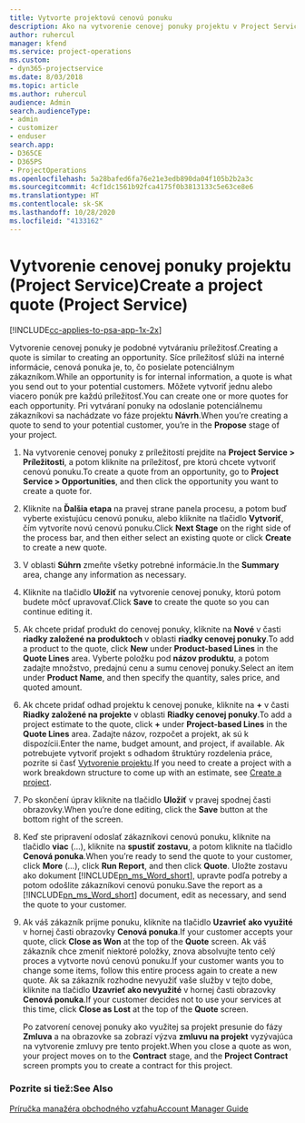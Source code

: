 ```yaml
---
title: Vytvorte projektovú cenovú ponuku
description: Ako na vytvorenie cenovej ponuky projektu v Project Service
author: ruhercul
manager: kfend
ms.service: project-operations
ms.custom:
- dyn365-projectservice
ms.date: 8/03/2018
ms.topic: article
ms.author: ruhercul
audience: Admin
search.audienceType:
- admin
- customizer
- enduser
search.app:
- D365CE
- D365PS
- ProjectOperations
ms.openlocfilehash: 5a28bafed6fa76e21e3edb890da04f105b2b2a3c
ms.sourcegitcommit: 4cf1dc1561b92fca4175f0b3813133c5e63ce8e6
ms.translationtype: HT
ms.contentlocale: sk-SK
ms.lasthandoff: 10/28/2020
ms.locfileid: "4133162"
---
```

# <a name="create-a-project-quote-project-service"></a><span data-ttu-id="2d135-103">Vytvorenie cenovej ponuky projektu (Project Service)</span><span class="sxs-lookup"><span data-stu-id="2d135-103">Create a project quote (Project Service)</span></span>

[!INCLUDE[cc-applies-to-psa-app-1x-2x](../includes/cc-applies-to-psa-app-1x-2x.md)]

<span data-ttu-id="2d135-104">Vytvorenie cenovej ponuky je podobné vytváraniu príležitosť.</span><span class="sxs-lookup"><span data-stu-id="2d135-104">Creating a quote is similar to creating an opportunity.</span></span> <span data-ttu-id="2d135-105">Síce príležitosť slúži na interné informácie, cenová ponuka je, to, čo posielate potenciálnym zákazníkom.</span><span class="sxs-lookup"><span data-stu-id="2d135-105">While an opportunity is for internal information, a quote is what you send out to your potential customers.</span></span> <span data-ttu-id="2d135-106">Môžete vytvoriť jednu alebo viacero ponúk pre každú príležitosť.</span><span class="sxs-lookup"><span data-stu-id="2d135-106">You can create one or more quotes for each opportunity.</span></span> <span data-ttu-id="2d135-107">Pri vytváraní ponuky na odoslanie potenciálnemu zákazníkovi sa nachádzate vo fáze projektu **Návrh**.</span><span class="sxs-lookup"><span data-stu-id="2d135-107">When you’re creating a quote to send to your potential customer, you’re in the **Propose** stage of your project.</span></span>  
  
1. <span data-ttu-id="2d135-108">Na vytvorenie cenovej ponuky z príležitostí prejdite na **Project Service > Príležitosti**, a potom kliknite na príležitosť, pre ktorú chcete vytvoriť cenovú ponuku.</span><span class="sxs-lookup"><span data-stu-id="2d135-108">To create a quote from an opportunity, go to **Project Service > Opportunities**, and then click the opportunity you want to create a quote for.</span></span>  
  
2. <span data-ttu-id="2d135-109">Kliknite na **Ďalšia etapa** na pravej strane panela procesu, a potom buď vyberte existujúcu cenovú ponuku, alebo kliknite na tlačidlo **Vytvoriť**, čím vytvoríte novú cenovú ponuku.</span><span class="sxs-lookup"><span data-stu-id="2d135-109">Click **Next Stage** on the right side of the process bar, and then either select an existing quote or click **Create** to create a new quote.</span></span>  
  
3. <span data-ttu-id="2d135-110">V oblasti **Súhrn** zmeňte všetky potrebné informácie.</span><span class="sxs-lookup"><span data-stu-id="2d135-110">In the **Summary** area, change any information as necessary.</span></span>  
  
4. <span data-ttu-id="2d135-111">Kliknite na tlačidlo **Uložiť** na vytvorenie cenovej ponuky, ktorú potom budete môcť upravovať.</span><span class="sxs-lookup"><span data-stu-id="2d135-111">Click **Save** to create the quote so you can continue editing it.</span></span>  
  
5. <span data-ttu-id="2d135-112">Ak chcete pridať produkt do cenovej ponuky, kliknite na **Nové** v časti **riadky založené na produktoch** v oblasti **riadky cenovej ponuky**.</span><span class="sxs-lookup"><span data-stu-id="2d135-112">To add a product to the quote, click **New** under **Product-based Lines** in the **Quote Lines** area.</span></span> <span data-ttu-id="2d135-113">Vyberte položku pod **názov produktu**, a potom zadajte množstvo, predajnú cenu a sumu cenovej ponuky.</span><span class="sxs-lookup"><span data-stu-id="2d135-113">Select an item under **Product Name**, and then specify the quantity, sales price, and quoted amount.</span></span>  
  
6. <span data-ttu-id="2d135-114">Ak chcete pridať odhad projektu k cenovej ponuke, kliknite na **+** v časti **Riadky založené na projekte** v oblasti **Riadky cenovej ponuky**.</span><span class="sxs-lookup"><span data-stu-id="2d135-114">To add a project estimate to the quote, click **+** under **Project-based Lines** in the **Quote Lines** area.</span></span> <span data-ttu-id="2d135-115">Zadajte názov, rozpočet a projekt, ak sú k dispozícii.</span><span class="sxs-lookup"><span data-stu-id="2d135-115">Enter the name, budget amount, and project, if available.</span></span> <span data-ttu-id="2d135-116">Ak potrebujete vytvoriť projekt s odhadom štruktúry rozdelenia práce, pozrite si časť [Vytvorenie projektu](../psa/create-project.md).</span><span class="sxs-lookup"><span data-stu-id="2d135-116">If you need to create a project with a work breakdown structure to come up with an estimate, see [Create a project](../psa/create-project.md).</span></span>  
  
7. <span data-ttu-id="2d135-117">Po skončení úprav kliknite na tlačidlo **Uložiť** v pravej spodnej časti obrazovky.</span><span class="sxs-lookup"><span data-stu-id="2d135-117">When you’re done editing, click the **Save** button at the bottom right of the screen.</span></span>  
  
8. <span data-ttu-id="2d135-118">Keď ste pripravení odoslať zákazníkovi cenovú ponuku, kliknite na tlačidlo **viac** (...), kliknite na **spustiť zostavu**, a potom kliknite na tlačidlo **Cenová ponuka**.</span><span class="sxs-lookup"><span data-stu-id="2d135-118">When you’re ready to send the quote to your customer, click **More** (…), click **Run Report**, and then click **Quote**.</span></span> <span data-ttu-id="2d135-119">Uložte zostavu ako dokument [!INCLUDE[pn_ms_Word_short](../includes/pn-ms-word-short.md)], upravte podľa potreby a potom odošlite zákazníkovi cenovú ponuku.</span><span class="sxs-lookup"><span data-stu-id="2d135-119">Save the report as a [!INCLUDE[pn_ms_Word_short](../includes/pn-ms-word-short.md)] document, edit as necessary, and send the quote to your customer.</span></span>  
  
9. <span data-ttu-id="2d135-120">Ak váš zákazník prijme ponuku, kliknite na tlačidlo **Uzavrieť ako využité** v hornej časti obrazovky **Cenová ponuka**.</span><span class="sxs-lookup"><span data-stu-id="2d135-120">If your customer accepts your quote, click **Close as Won** at the top of the **Quote** screen.</span></span> <span data-ttu-id="2d135-121">Ak váš zákazník chce zmeniť niektoré položky, znova absolvujte tento celý proces a vytvorte novú cenovú ponuku.</span><span class="sxs-lookup"><span data-stu-id="2d135-121">If your customer wants you to change some items, follow this entire process again to create a new quote.</span></span> <span data-ttu-id="2d135-122">Ak sa zákazník rozhodne nevyužiť vaše služby v tejto dobe, kliknite na tlačidlo **Uzavrieť ako nevyužité** v hornej časti obrazovky **Cenová ponuka**.</span><span class="sxs-lookup"><span data-stu-id="2d135-122">If your customer decides not to use your services at this time, click **Close as Lost** at the top of the **Quote** screen.</span></span>  
  
   <span data-ttu-id="2d135-123">Po zatvorení cenovej ponuky ako využitej sa projekt presunie do fázy **Zmluva** a na obrazovke sa zobrazí výzva **zmluvu na projekt** vyzývajúca na vytvorenie zmluvy pre tento projekt.</span><span class="sxs-lookup"><span data-stu-id="2d135-123">When you close a quote as won, your project moves on to the **Contract** stage, and the **Project Contract** screen prompts you to create a contract for this project.</span></span>  
  
### <a name="see-also"></a><span data-ttu-id="2d135-124">Pozrite si tiež:</span><span class="sxs-lookup"><span data-stu-id="2d135-124">See Also</span></span>  
 [<span data-ttu-id="2d135-125">Príručka manažéra obchodného vzťahu</span><span class="sxs-lookup"><span data-stu-id="2d135-125">Account Manager Guide</span></span>](../psa/account-manager-guide.md)
